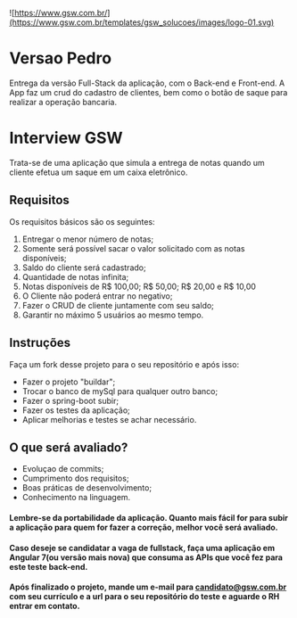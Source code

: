 ![https://www.gsw.com.br/](https://www.gsw.com.br/templates/gsw_solucoes/images/logo-01.svg)

# Versao Pedro
Entrega da versão Full-Stack da aplicação, com o Back-end e Front-end.
A App faz um crud do cadastro de clientes, bem como o botão de saque para realizar a operação bancaria.

# Interview GSW

Trata-se de uma aplicação que simula a entrega de notas quando um cliente efetua um saque em um caixa eletrônico. 

## Requisitos

Os requisitos básicos são os seguintes:

 1. Entregar o menor número de notas;
 2. Somente será possível sacar o valor solicitado com as notas disponíveis;
 3. Saldo do cliente será cadastrado; 
 4. Quantidade de notas infinita;
 5. Notas disponíveis de R$ 100,00; R$ 50,00; R$ 20,00 e R$ 10,00 
 6. O Cliente não poderá entrar no negativo;
 7. Fazer o CRUD de cliente juntamente com seu saldo;
 8. Garantir no máximo 5 usuários ao mesmo tempo.

## Instruções

Faça um fork desse projeto para o seu repositório e após isso:

- Fazer o projeto "buildar";
- Trocar o banco de mySql para qualquer outro banco;
- Fazer o spring-boot subir;
- Fazer os testes da aplicação;
- Aplicar melhorias e testes se achar necessário.

## O que será avaliado?

- Evoluçao de commits;
- Cumprimento dos requisitos;
- Boas práticas de desenvolvimento;
- Conhecimento na linguagem.



#### Lembre-se da portabilidade da aplicação. Quanto mais fácil for para subir a aplicação para quem for fazer a correção, melhor você será avaliado. 

#### Caso deseje se candidatar a vaga de fullstack, faça uma aplicação em Angular 7(ou versão mais nova) que consuma as APIs que você fez para este teste back-end.

#### Após finalizado o projeto, mande um e-mail para **candidato@gsw.com.br** com seu currículo e a url para o seu repositório do teste e aguarde o RH entrar em contato.
